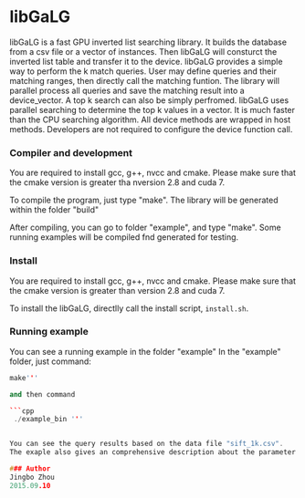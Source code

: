 libGaLG
===
libGaLG is a fast GPU inverted list searching library. It builds the database from a csv file or a vector of instances. Then libGaLG will consturct the inverted list table and transfer it to the device. libGaLG provides a simple way to perform the k match queries. User may define queries and their matching ranges, then directly call the matching funtion. The library will parallel process all queries and save the matching result into a device_vector. A top k search can also be simply perfromed. libGaLG uses parallel searching to determine the top k values in a vector. It is much faster than the CPU searching algorithm. All device methods are wrapped in host methods. Developers are not required to configure the device function call.


### Compiler and development

You are required to install gcc, g++, nvcc and cmake. Please make sure that the cmake version is greater tha nversion 2.8 and cuda 7.

To compile the program, just type "make". The library will be generated within the folder "build"

After compiling, you can go to folder "example", and type "make". Some running examples will be compiled fnd generated for testing.

### Install

You are required to install gcc, g++, nvcc and cmake. Please make sure that the cmake version is greater than version 2.8 and cuda 7.

To install the libGaLG, directlly call the install script, `install.sh`.


### Running example
You can see a running example in the folder "example" 
In the "example" folder, just command:

```cpp
make'''

and then command

```cpp
 ./example_bin '''


You can see the query results based on the data file "sift_1k.csv". 
The exaple also gives an comprehensive description about the parameter. 

### Author
Jingbo Zhou
2015.09.10

